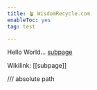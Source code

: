 ```yaml
---
title: 🪴 WisdomRecycle.com
enableToc: yes
tag: test

---
```


Hello World...
[subpage](subpage.md)

Wikilink: [[subpage]]

/// absolute path




